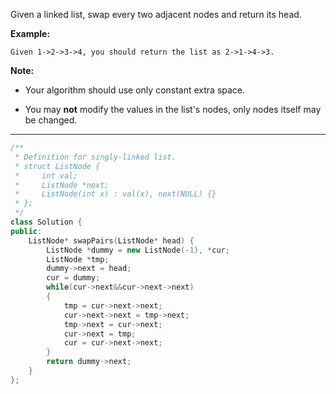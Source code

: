 Given a linked list, swap every two adjacent nodes and return its head.

**Example:**

```
Given 1->2->3->4, you should return the list as 2->1->4->3.
```

**Note:**

- Your algorithm should use only constant extra space.

- You may **not** modify the values in the list's nodes, only nodes itself may be changed.

---

```cpp
/**
 * Definition for singly-linked list.
 * struct ListNode {
 *     int val;
 *     ListNode *next;
 *     ListNode(int x) : val(x), next(NULL) {}
 * };
 */
class Solution {
public:
    ListNode* swapPairs(ListNode* head) {
        ListNode *dummy = new ListNode(-1), *cur;
        ListNode *tmp;
        dummy->next = head;
        cur = dummy;
        while(cur->next&&cur->next->next)
        {
            tmp = cur->next->next;
            cur->next->next = tmp->next;
            tmp->next = cur->next;
            cur->next = tmp;
            cur = cur->next->next;
        }
        return dummy->next;
    }        
};
```

